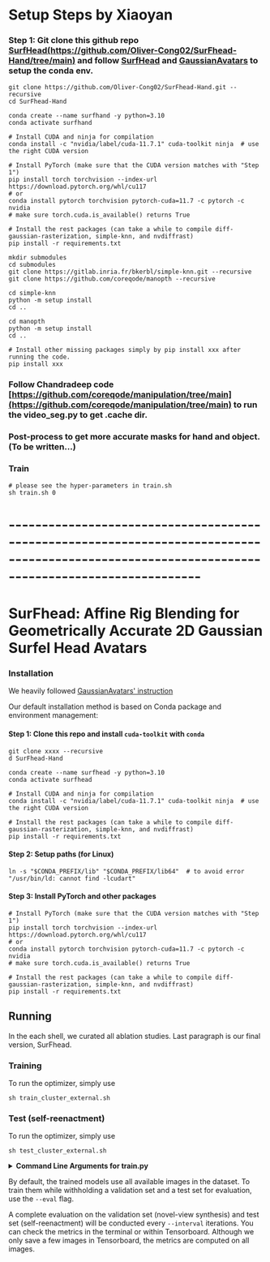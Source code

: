 
# Setup Steps by Xiaoyan

### Step 1: Git clone this github repo [SurfHead(https://github.com/Oliver-Cong02/SurFhead-Hand/tree/main)]("https://github.com/Oliver-Cong02/SurFhead-Hand/tree/main") and follow [SurfHead]("https://github.com/SurFhead2025/SurFhead") and [GaussianAvatars]("https://github.com/ShenhanQian/GaussianAvatars") to setup the conda env.

```shell
git clone https://github.com/Oliver-Cong02/SurFhead-Hand.git --recursive
cd SurFhead-Hand

conda create --name surfhand -y python=3.10
conda activate surfhand

# Install CUDA and ninja for compilation
conda install -c "nvidia/label/cuda-11.7.1" cuda-toolkit ninja  # use the right CUDA version

# Install PyTorch (make sure that the CUDA version matches with "Step 1")
pip install torch torchvision --index-url https://download.pytorch.org/whl/cu117
# or
conda install pytorch torchvision pytorch-cuda=11.7 -c pytorch -c nvidia
# make sure torch.cuda.is_available() returns True

# Install the rest packages (can take a while to compile diff-gaussian-rasterization, simple-knn, and nvdiffrast)
pip install -r requirements.txt

mkdir submodules 
cd submodules
git clone https://gitlab.inria.fr/bkerbl/simple-knn.git --recursive
git clone https://github.com/coreqode/manopth --recursive

cd simple-knn
python -m setup install
cd ..

cd manopth
python -m setup install
cd ..

# Install other missing packages simply by pip install xxx after running the code.
pip install xxx
```

### Follow Chandradeep code [https://github.com/coreqode/manipulation/tree/main](https://github.com/coreqode/manipulation/tree/main) to run the video_seg.py to get .cache dir.

### Post-process to get more accurate masks for hand and object. (To be written...)

### Train


```shell
# please see the hyper-parameters in train.sh 
sh train.sh 0
```

# -----------------------------------------------------------------------------------------------------------------------------------------------





# SurFhead: Affine Rig Blending for Geometrically Accurate 2D Gaussian Surfel Head Avatars


### Installation

We heavily followed [GaussianAvatars' instruction]("https://github.com/ShenhanQian/GaussianAvatars")

Our default installation method is based on Conda package and environment management:

#### Step 1: Clone this repo and install `cuda-toolkit` with `conda`

```shell
git clone xxxx --recursive
d SurFhead-Hand

conda create --name surfhead -y python=3.10
conda activate surfhead

# Install CUDA and ninja for compilation
conda install -c "nvidia/label/cuda-11.7.1" cuda-toolkit ninja  # use the right CUDA version

# Install the rest packages (can take a while to compile diff-gaussian-rasterization, simple-knn, and nvdiffrast)
pip install -r requirements.txt
```

#### Step 2: Setup paths (for Linux)

```shell
ln -s "$CONDA_PREFIX/lib" "$CONDA_PREFIX/lib64"  # to avoid error "/usr/bin/ld: cannot find -lcudart"
```


#### Step 3: Install PyTorch and other packages

```shell
# Install PyTorch (make sure that the CUDA version matches with "Step 1")
pip install torch torchvision --index-url https://download.pytorch.org/whl/cu117
# or
conda install pytorch torchvision pytorch-cuda=11.7 -c pytorch -c nvidia
# make sure torch.cuda.is_available() returns True

# Install the rest packages (can take a while to compile diff-gaussian-rasterization, simple-knn, and nvdiffrast)
pip install -r requirements.txt
```

## Running
In the each shell, we curated all ablation studies. Last paragraph is our final version, SurFhead.
### Training

To run the optimizer, simply use

```shell
sh train_cluster_external.sh
```

### Test (self-reenactment)

To run the optimizer, simply use

```shell
sh test_cluster_external.sh
```


<details>
<summary><span style="font-weight: bold;">Command Line Arguments for train.py</span></summary>

  #### --source_path / -s
  Path to the source directory containing a COLMAP or Synthetic NeRF data set.
  #### --model_path / -m 
  Path where the trained model should be stored (```output/<random>``` by default).
  #### --eval
  Add this flag to use a training/val/test split for evaluation.
  #### --bind_to_mesh
  Add this flag to bind 3D Gaussians to a driving mesh, e.g., FLAME.
  #### --resolution / -r
  Specifies resolution of the loaded images before training. If provided ```1, 2, 4``` or ```8```, uses original, 1/2, 1/4 or 1/8 resolution, respectively. For all other values, rescales the width to the given number while maintaining image aspect. **If not set and input image width exceeds 1.6K pixels, inputs are automatically rescaled to this target.**
  #### --data_device
  Specifies where to put the source image data, ```cuda``` by default, recommended to use ```cpu``` if training on large/high-resolution dataset, will reduce VRAM consumption, but slightly slow down training. Thanks to [HrsPythonix](https://github.com/HrsPythonix).
  #### --white_background / -w
  Add this flag to use white background instead of black (default), e.g., for evaluation of NeRF Synthetic dataset.
  #### --sh_degree
  Order of spherical harmonics to be used (no larger than 3). ```3``` by default.
  #### --convert_SHs_python
  Flag to make pipeline compute forward and backward of SHs with PyTorch instead of ours.
  #### --convert_cov3D_python
  Flag to make pipeline compute forward and backward of the 3D covariance with PyTorch instead of ours.
  #### --debug
  Enables debug mode if you experience erros. If the rasterizer fails, a ```dump``` file is created that you may forward to us in an issue so we can take a look.
  #### --debug_from
  Debugging is **slow**. You may specify an iteration (starting from 0) after which the above debugging becomes active.
  #### --iterations
  Number of total iterations to train for, ```30_000``` by default.
  #### --ip
  IP to start GUI server on, ```127.0.0.1``` by default.
  #### --port 
  Port to use for GUI server, ```60000``` by default.
  #### --test_iterations
  Space-separated iterations at which the training script computes L1 and PSNR over test set, ```7000 30000``` by default.
  #### --save_iterations
  Space-separated iterations at which the training script saves the Gaussian model, ```7000 30000 <iterations>``` by default.
  #### --checkpoint_iterations
  Space-separated iterations at which to store a checkpoint for continuing later, saved in the model directory.
  #### --start_checkpoint
  Path to a saved checkpoint to continue training from.
  #### --quiet 
  Flag to omit any text written to standard out pipe. 
  #### --feature_lr
  Spherical harmonics features learning rate, ```0.0025``` by default.
  #### --opacity_lr
  Opacity learning rate, ```0.05``` by default.
  #### --scaling_lr
  Scaling learning rate, ```0.005``` by default.
  #### --rotation_lr
  Rotation learning rate, ```0.001``` by default.
  #### --position_lr_max_steps
  Number of steps (from 0) where position learning rate goes from ```initial``` to ```final```. ```30_000``` by default.
  #### --position_lr_init
  Initial 3D position learning rate, ```0.00016``` by default.
  #### --position_lr_final
  Final 3D position learning rate, ```0.0000016``` by default.
  #### --position_lr_delay_mult
  Position learning rate multiplier (cf. Plenoxels), ```0.01``` by default. 
  #### --densify_from_iter
  Iteration where densification starts, ```500``` by default. 
  #### --densify_until_iter
  Iteration where densification stops, ```15_000``` by default.
  #### --densify_grad_threshold
  Limit that decides if points should be densified based on 2D position gradient, ```0.0002``` by default.
  #### --densification_interal
  How frequently to densify, ```100``` (every 100 iterations) by default.
  #### --opacity_reset_interval
  How frequently to reset opacity, ```3_000``` by default. 
  #### --lambda_dssim
  Influence of SSIM on total loss from 0 to 1, ```0.2``` by default. 
  #### --percent_dense
  Percentage of scene extent (0--1) a point must exceed to be forcibly densified, ```0.01``` by default.

</details>

By default, the trained models use all available images in the dataset. To train them while withholding a validation set and a test set for evaluation, use the ```--eval``` flag. 

A complete evaluation on the validation set (novel-view synthesis) and test set (self-reenactment) will be conducted every `--interval` iterations. You can check the metrics in the terminal or within Tensorboard. Although we only save a few images in Tensorboard, the metrics are computed on all images.




